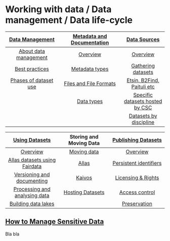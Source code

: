# Working with data / Data management / Data life-cycle


| [Data Management](datamanagement.md) <img width=200/>	| [Metadata and Documentation](metadata-and-documentation.md) <img width=200/> | [Data Sources](sourcing-datasets.md) <img width=200/>	|
|:---------------:|:---------------:|:--------------:|
|[About data management](datamanagement.md#header1)  |[Overview](metadata-and-documentation.md#header1) |[Overview](sourcing-datasets.md#header1) |
|[Best practices](datamanagement.md#header2)  |[Metadata types](metadata-and-documentation.md#header2)|[Gathering datasets](sourcing-datasets.md#header2) | 
|[Phases of dataset use](datamanagement.md#header3)  |[Files and File Formats](metadata-and-documentation.md#header3) |[Etsin, B2Find, Paituli etc](sourcing-datasets.md#header3) |
|  |[Data types](metadata-and-documentation.md#header4)|[Specific datasets hosted by CSC](sourcing-datasets.md#header4) |
|  |  |[Datasets by discipline](sourcing-datasets.md#header5) |

|[Using Datasets](using-datasets.md) <img width=200/>	| Storing and Moving Data <img width=200/> | [Publishing Datasets](publishing-datasets.md) <img width=200/> |
|:-----------------------:|:-----------------------:|:----------------------------------:|
|[Overview](using-datasets.md#header1) |[Moving data](../moving/scp.md)|[Overview](publishing-datasets.md#header1)  |
|[Allas datasets using Fairdata](using-datasets.md#header2)|[Allas](../Allas/index.md)|[Persistent identifiers](publishing-datasets.md#header2) | 
|[Versioning and documenting](using-datasets.md#header3) |[Kaivos](../kaivos/overview.md)|[Licensing & Rights](publishing-datasets.md#header3) |
|[Processing and analysing data](using-datasets.md#header4) |[Hosting Datasets](hosting-datasets-at-CSC.md)|[Access control](publishing-datasets.md#header4)  |
|[Building data lakes](using-datasets.md#header5)  |  |[Preservation](publishing-datasets.md#header5) |

## [How to Manage Sensitive Data](how-to-manage-sensitive-data.md)

Bla bla
